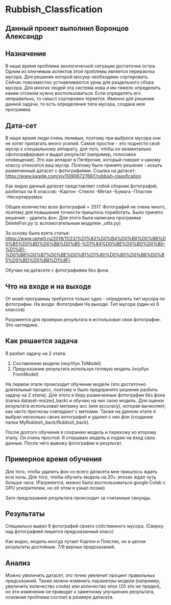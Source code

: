 # Rubbish_Classfication

## Данный проект выполнил Воронцов Александр

## Назначение

В наше время проблема экологической ситуации достаточна остра. Одним из ключевым аспектов этой проблемы является перераотка мусора. 
Для решения которой мосуор необходимо сортировать. Сейчас повсеместно устнавливаются урны для раздельного сбора мусора.
Для многих людей эта система нова и им тяжело определить каким отсеком нужно воспользоваться. Если определять его неправильно, то смысл сортировки теряется. 
Именно для решения данной задачи, то есть определения типа мусора, создана моя программа. 

## Дата-сет

В наше время люди очень ленивые, поэтому при выбросе мусора они не хотят прилагать много усилий. Самое простое - это поднести свой мусор к специальному аппарату, 
для того, чтобы он моментально сфотографировал и выдал результат (например, голосовое оповещение).
Это как аппарат в Пятёрочке, который говорит к какому классу относится ваш мусор.
Поэтому было принято решение - искать размеченный датасет с фотографиями.
Ссылка на датасет: https://www.kaggle.com/xjy110906727697/rubbish-classfication

Как видно данный датасет представляет собой сборник фотографий, разбитых на 6 классов:
-Картон
-Стекло
-Метал 
-Бумага
-Пластик
-Несортируемое 

Общее количество всех фотографий = 2517. 
Фотографий не очень много, поэтому для повышения точности пришлось поработать.
Было принято решение - удалить фон. Для этого была написана программа DeleteFon.py (с вспомогательным модулем _utils.py)

За основу была взята статья: https://www.rame0.ru/2019/11/23/%D1%83%D0%B4%D0%B0%D0%BB%D0%B5%D0%BD%D0%B8%D0%B5-%D1%84%D0%BE%D0%BD%D0%B0-%D1%81-%D0%B8%D0%B7%D0%BE%D0%B1%D1%80%D0%B0%D0%B6%D0%B5%D0%BD%D0%B8%D1%8F/

Обучаю на датасете с фотографиями без фона.

## Что на входе и на выходе

От моей программы требуется только одно - определить тип мусора по фотографии. 
На входе: Фотография
На выходе: Тип мусора (один из 6 классов)

Разумеется для проверки результата я использовал свои фотографии. Это нагляднее. 

## Как решается задача

Я разбил задачу на 2 этапа:
1) Составление модели (ноутбук ToModel)
2) Предсказание результата используя готовую модель (ноубук FromModel)

На первом этапе происходит обучение модели (это достаточно длительный процесс, поэтому и было предпринято решение разбить задачу на 2 этапа).
Для этого я беру размеченные фотографии без фона (папка dataset-resized_back) и обучаю на них свою модель. 
Для оценки результата использовал метрику acc (или accuracy), которая вычисляет, как часто прогнозы совпадают с метками. 
Также на данном этапе я выбрал несколько своих вотографий и удалил с них фон (создание папки MyRubbish_back/Rubbish_back).

После долгого обучения я сохраняю модель и перехожу ко второму этапу.
Он очень простой. Я открываю модель и подаю на вход свои данные. 
После чего вывожу фотографии и результат.

## Примерное время обучения

Для того, чтобы удалить фон со всего датасета мне пришлось ждать всю ночь.
Для того, чтобы обучить модель на 20+ эпохах ждал чуть больше часа. 
(Разумеется, можно было воспользоваться google Colab с GPU ускорителем, но об этом я узнал позже)

Зато предсказание результата происходит за считанные секунды.

## Результаты

Специально вывел 9 фотографий своего собственного мусора. (Сверху над фотографией пишется предсказанный класс) 

Как видно, модель иногда путает Картон и Пластик, но в целом результаты достойные. 7/9 верных предсказаний.

## Анализ

Можно увеличить датасет, это точно увеличит процент правильных предсказаний. 
Также можно изменить параметры модели (например, увеличить количество слоёв) или количество эпох (20 это не предел), 
но эти изменения не приводят к заметному улучшению результата, основная проблема состоит в размере датасета.